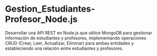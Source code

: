 # Gestion_Estudiantes-Profesor_Node.js
Desarrollar una API REST en Node.js que utilice MongoDB para gestionar información de estudiantes y profesores, implementando operaciones CRUD (Crear, Leer, Actualizar, Eliminar) para ambas entidades y estableciendo una relación entre estudiantes y profesores.
